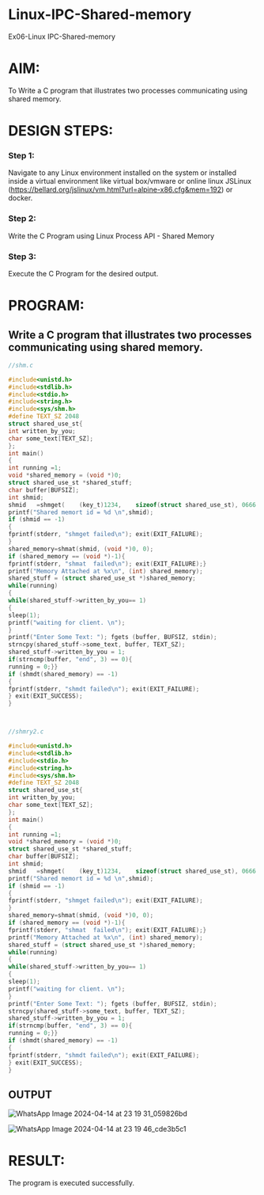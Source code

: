 # Linux-IPC-Shared-memory
Ex06-Linux IPC-Shared-memory

# AIM:
To Write a C program that illustrates two processes communicating using shared memory.

# DESIGN STEPS:

### Step 1:

Navigate to any Linux environment installed on the system or installed inside a virtual environment like virtual box/vmware or online linux JSLinux (https://bellard.org/jslinux/vm.html?url=alpine-x86.cfg&mem=192) or docker.

### Step 2:

Write the C Program using Linux Process API - Shared Memory

### Step 3:

Execute the C Program for the desired output. 

# PROGRAM:

## Write a C program that illustrates two processes communicating using shared memory.
```c
//shm.c

#include<unistd.h> 
#include<stdlib.h> 
#include<stdio.h> 
#include<string.h>
#include<sys/shm.h>
#define TEXT_SZ 2048 
struct shared_use_st{
int written_by_you;
char some_text[TEXT_SZ];
};
int main()
{
int running =1;
void *shared_memory = (void *)0; 
struct shared_use_st *shared_stuff; 
char buffer[BUFSIZ];
int shmid;
shmid	=shmget(	(key_t)1234,	sizeof(struct shared_use_st), 0666 | IPC_CREAT);
printf("Shared memort id = %d \n",shmid);
if (shmid == -1)
{
fprintf(stderr, "shmget failed\n"); exit(EXIT_FAILURE);
}
shared_memory=shmat(shmid, (void *)0, 0);
if (shared_memory == (void *)-1){
fprintf(stderr,	"shmat	failed\n"); exit(EXIT_FAILURE);}
printf("Memory Attached at %x\n", (int) shared_memory); 
shared_stuff = (struct shared_use_st *)shared_memory; 
while(running)
{
while(shared_stuff->written_by_you== 1)
{
sleep(1);
printf("waiting for client.	\n");
}
printf("Enter Some Text: "); fgets (buffer, BUFSIZ, stdin);
strncpy(shared_stuff->some_text, buffer, TEXT_SZ);
shared_stuff->written_by_you = 1;
if(strncmp(buffer, "end", 3) == 0){
running = 0;}}
if (shmdt(shared_memory) == -1)
{
fprintf(stderr, "shmdt failed\n"); exit(EXIT_FAILURE);
} exit(EXIT_SUCCESS);
}



//shmry2.c

#include<unistd.h> 
#include<stdlib.h> 
#include<stdio.h> 
#include<string.h>
#include<sys/shm.h>
#define TEXT_SZ 2048 
struct shared_use_st{
int written_by_you;
char some_text[TEXT_SZ];
};
int main()
{
int running =1;
void *shared_memory = (void *)0; 
struct shared_use_st *shared_stuff; 
char buffer[BUFSIZ];
int shmid;
shmid	=shmget(	(key_t)1234,	sizeof(struct shared_use_st), 0666 | IPC_CREAT);
printf("Shared memort id = %d \n",shmid);
if (shmid == -1)
{
fprintf(stderr, "shmget failed\n"); exit(EXIT_FAILURE);
}
shared_memory=shmat(shmid, (void *)0, 0);
if (shared_memory == (void *)-1){
fprintf(stderr,	"shmat	failed\n"); exit(EXIT_FAILURE);}
printf("Memory Attached at %x\n", (int) shared_memory); 
shared_stuff = (struct shared_use_st *)shared_memory; 
while(running)
{
while(shared_stuff->written_by_you== 1)
{
sleep(1);
printf("waiting for client.	\n");
}
printf("Enter Some Text: "); fgets (buffer, BUFSIZ, stdin);
strncpy(shared_stuff->some_text, buffer, TEXT_SZ);
shared_stuff->written_by_you = 1;
if(strncmp(buffer, "end", 3) == 0){
running = 0;}}
if (shmdt(shared_memory) == -1)
{
fprintf(stderr, "shmdt failed\n"); exit(EXIT_FAILURE);
} exit(EXIT_SUCCESS);
}
```





## OUTPUT
![WhatsApp Image 2024-04-14 at 23 19 31_059826bd](https://github.com/Johnydj123/Linux-IPC-Shared-memory/assets/145953459/5eaed5e1-00eb-43d9-81c4-b588914d974e)


![WhatsApp Image 2024-04-14 at 23 19 46_cde3b5c1](https://github.com/Johnydj123/Linux-IPC-Shared-memory/assets/145953459/48685648-436d-4b0d-a2dc-3c9aab4e89ea)



# RESULT:
The program is executed successfully.
